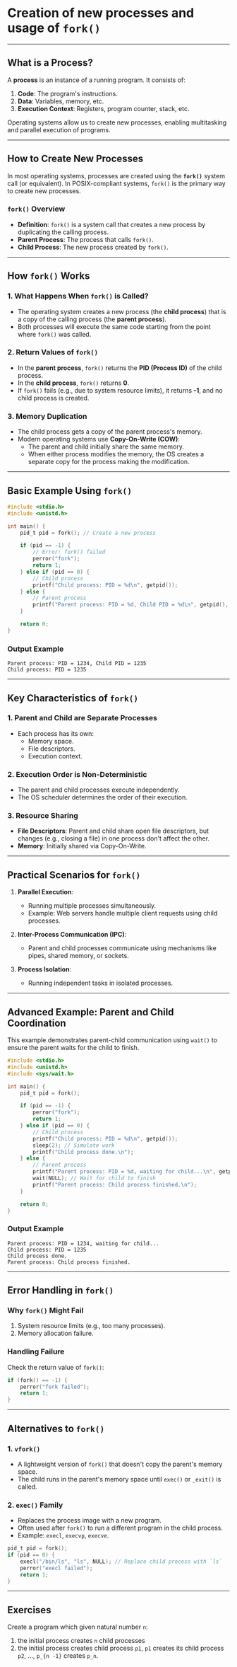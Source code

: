 # Creation of new processes and usage of `fork()`

---

## **What is a Process?**

A **process** is an instance of a running program. It consists of:
1. **Code**: The program's instructions.
2. **Data**: Variables, memory, etc.
3. **Execution Context**: Registers, program counter, stack, etc.

Operating systems allow us to create new processes, enabling multitasking and parallel execution of programs.

---

## **How to Create New Processes**

In most operating systems, processes are created using the **`fork()`** system call (or equivalent). In POSIX-compliant systems, `fork()` is the primary way to create new processes.

### **`fork()` Overview**
- **Definition**: `fork()` is a system call that creates a new process by duplicating the calling process.
- **Parent Process**: The process that calls `fork()`.
- **Child Process**: The new process created by `fork()`.

---

## **How `fork()` Works**

### 1. **What Happens When `fork()` is Called?**
- The operating system creates a new process (the **child process**) that is a copy of the calling process (the **parent process**).
- Both processes will execute the same code starting from the point where `fork()` was called.

### 2. **Return Values of `fork()`**
- In the **parent process**, `fork()` returns the **PID (Process ID)** of the child process.
- In the **child process**, `fork()` returns **0**.
- If `fork()` fails (e.g., due to system resource limits), it returns **-1**, and no child process is created.

### 3. **Memory Duplication**
- The child process gets a copy of the parent process's memory.
- Modern operating systems use **Copy-On-Write (COW)**:
  - The parent and child initially share the same memory.
  - When either process modifies the memory, the OS creates a separate copy for the process making the modification.

---

## **Basic Example Using `fork()`**

```c
#include <stdio.h>
#include <unistd.h>

int main() {
    pid_t pid = fork(); // Create a new process

    if (pid == -1) {
        // Error: fork() failed
        perror("fork");
        return 1;
    } else if (pid == 0) {
        // Child process
        printf("Child process: PID = %d\n", getpid());
    } else {
        // Parent process
        printf("Parent process: PID = %d, Child PID = %d\n", getpid(), pid);
    }

    return 0;
}
```

### **Output Example**
```
Parent process: PID = 1234, Child PID = 1235
Child process: PID = 1235
```

---

## **Key Characteristics of `fork()`**

### 1. **Parent and Child are Separate Processes**
- Each process has its own:
  - Memory space.
  - File descriptors.
  - Execution context.

### 2. **Execution Order is Non-Deterministic**
- The parent and child processes execute independently.
- The OS scheduler determines the order of their execution.

### 3. **Resource Sharing**
- **File Descriptors**: Parent and child share open file descriptors, but changes (e.g., closing a file) in one process don't affect the other.
- **Memory**: Initially shared via Copy-On-Write.

---

## **Practical Scenarios for `fork()`**

1. **Parallel Execution**:
   - Running multiple processes simultaneously.
   - Example: Web servers handle multiple client requests using child processes.

2. **Inter-Process Communication (IPC)**:
   - Parent and child processes communicate using mechanisms like pipes, shared memory, or sockets.

3. **Process Isolation**:
   - Running independent tasks in isolated processes.

---

## **Advanced Example: Parent and Child Coordination**

This example demonstrates parent-child communication using `wait()` to ensure the parent waits for the child to finish.

```c
#include <stdio.h>
#include <unistd.h>
#include <sys/wait.h>

int main() {
    pid_t pid = fork();

    if (pid == -1) {
        perror("fork");
        return 1;
    } else if (pid == 0) {
        // Child process
        printf("Child process: PID = %d\n", getpid());
        sleep(2); // Simulate work
        printf("Child process done.\n");
    } else {
        // Parent process
        printf("Parent process: PID = %d, waiting for child...\n", getpid());
        wait(NULL); // Wait for child to finish
        printf("Parent process: Child process finished.\n");
    }

    return 0;
}
```

### **Output Example**
```
Parent process: PID = 1234, waiting for child...
Child process: PID = 1235
Child process done.
Parent process: Child process finished.
```

---

## **Error Handling in `fork()`**

### Why `fork()` Might Fail
1. System resource limits (e.g., too many processes).
2. Memory allocation failure.

### Handling Failure
Check the return value of `fork()`:
```c
if (fork() == -1) {
    perror("fork failed");
    return 1;
}
```

---

## **Alternatives to `fork()`**

### 1. **`vfork()`**
- A lightweight version of `fork()` that doesn't copy the parent's memory space.
- The child runs in the parent's memory space until `exec()` or `_exit()` is called.

### 2. **`exec()` Family**
- Replaces the process image with a new program.
- Often used after `fork()` to run a different program in the child process.
- Example: `execl`, `execvp`, `execve`.

```c
pid_t pid = fork();
if (pid == 0) {
    execl("/bin/ls", "ls", NULL); // Replace child process with `ls`
    perror("execl failed");
    return 1;
}
```

---

## Exercises

Create a program which given natural number `n`:
1. the initial process creates `n` child processes
2. the initial process creates child process `p1`, `p1` creates its child process `p2`, ..., `p_{n -1}` creates `p_n`.

